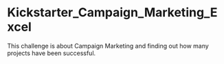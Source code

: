 # Kickstarter_Campaign_Marketing_Excel
This challenge is about Campaign Marketing and finding out how many projects have been successful.
